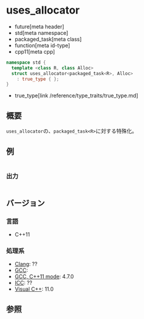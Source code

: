 # uses_allocator
* future[meta header]
* std[meta namespace]
* packaged_task[meta class]
* function[meta id-type]
* cpp11[meta cpp]

```cpp
namespace std {
  template <class R, class Alloc>
  struct uses_allocator<packaged_task<R>, Alloc>
    : true_type { };
}
```
* true_type[link /reference/type_traits/true_type.md]

## 概要
`uses_allocator`の、`packaged_task<R>`に対する特殊化。


## 例
```cpp
```

### 出力
```cpp
```

## バージョン
### 言語
- C++11

### 処理系
- [Clang](/implementation.md#clang): ??
- [GCC](/implementation.md#gcc): 
- [GCC, C++11 mode](/implementation.md#gcc): 4.7.0
- [ICC](/implementation.md#icc): ??
- [Visual C++](/implementation.md#visual_cpp): 11.0


## 参照


